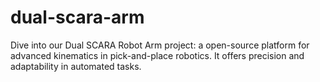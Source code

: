 # dual-scara-arm
Dive into our Dual SCARA Robot Arm project: a open-source platform for advanced kinematics in pick-and-place robotics. It offers precision and adaptability in automated tasks.






